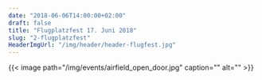 ```yaml
---
date: "2018-06-06T14:00:00+02:00"
draft: false
title: "Flugplatzfest 17. Juni 2018"
slug: "2-flugplatzfest"
HeaderImgUrl: "/img/header/header-flugfest.jpg"
---
```


{{< image path="/img/events/airfield_open_door.jpg" caption="" alt="" >}}


